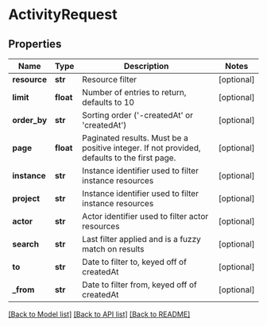 # ActivityRequest



## Properties
Name | Type | Description | Notes
------------ | ------------- | ------------- | -------------
**resource** | **str** | Resource filter | [optional] 
**limit** | **float** | Number of entries to return, defaults to 10 | [optional] 
**order_by** | **str** | Sorting order (&#39;-createdAt&#39; or &#39;createdAt&#39;) | [optional] 
**page** | **float** | Paginated results. Must be a positive integer. If not provided, defaults to the first page. | [optional] 
**instance** | **str** | Instance identifier used to filter instance resources | [optional] 
**project** | **str** | Instance identifier used to filter instance resources | [optional] 
**actor** | **str** | Actor identifier used to filter actor resources | [optional] 
**search** | **str** | Last filter applied and is a fuzzy match on results | [optional] 
**to** | **str** | Date to filter to, keyed off of createdAt | [optional] 
**_from** | **str** | Date to filter from, keyed off of createdAt | [optional] 

[[Back to Model list]](../README.md#documentation-for-models) [[Back to API list]](../README.md#documentation-for-api-endpoints) [[Back to README]](../README.md)


